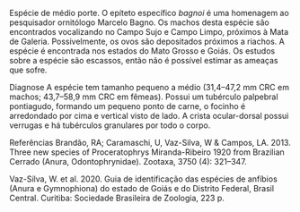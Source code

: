 ﻿Espécie de médio porte. O epíteto específico *bagnoi* é uma homenagem ao pesquisador ornitólogo Marcelo Bagno. Os machos desta espécie são encontrados vocalizando no Campo Sujo e Campo Limpo, próximos à Mata de Galeria. Possivelmente, os ovos são depositados próximos a riachos. A espécie é encontrada nos estados do Mato Grosso e Goiás. Os estudos sobre a espécie são escassos, então não é possível estimar as ameaças que sofre.


Diagnose
A espécie tem tamanho pequeno a médio (31,4–47,2 mm CRC em machos; 43,7–58,9 mm CRC em fêmeas). Possui um tubérculo palpebral pontiagudo, formando um pequeno ponto de carne, o focinho é arredondado por cima e vertical visto de lado. A crista ocular-dorsal possui verrugas e há tubérculos granulares por todo o corpo.


Referências
Brandão, RA; Caramaschi, U, Vaz-Silva, W & Campos, LA. 2013. Three new species of Proceratophrys Miranda-Ribeiro 1920 from Brazilian Cerrado (Anura, Odontophrynidae). Zootaxa, 3750 (4): 321–347.


Vaz-Silva, W. et al. 2020. Guia de identificação das espécies de anfíbios (Anura e Gymnophiona) do estado de Goiás e do Distrito Federal, Brasil Central. Curitiba:
Sociedade Brasileira de Zoologia, 223 p.